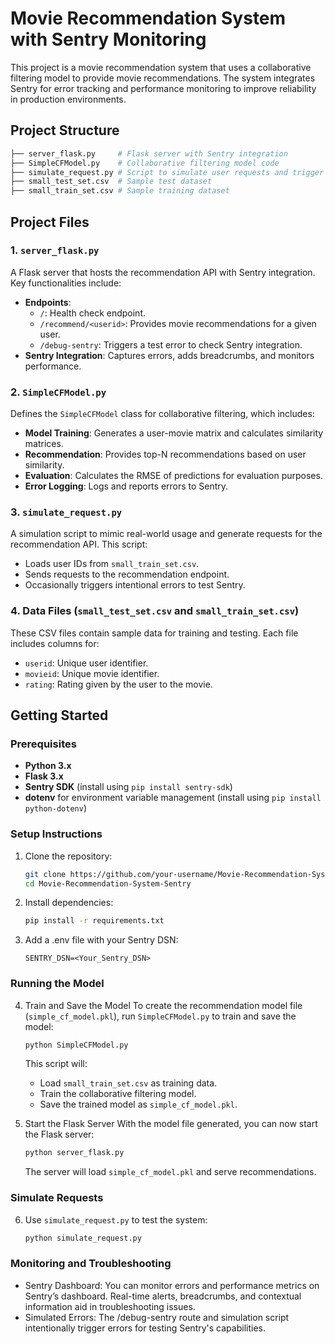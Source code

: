 
# Movie Recommendation System with Sentry Monitoring

This project is a movie recommendation system that uses a collaborative filtering model to provide movie recommendations. The system integrates Sentry for error tracking and performance monitoring to improve reliability in production environments.

## Project Structure
```bash
├── server_flask.py     # Flask server with Sentry integration
├── SimpleCFModel.py    # Collaborative filtering model code 
├── simulate_request.py # Script to simulate user requests and trigger errors 
├── small_test_set.csv  # Sample test dataset 
├── small_train_set.csv # Sample training dataset
```

## Project Files

### 1. `server_flask.py`
A Flask server that hosts the recommendation API with Sentry integration. Key functionalities include:
- **Endpoints**:
  - `/`: Health check endpoint.
  - `/recommend/<userid>`: Provides movie recommendations for a given user.
  - `/debug-sentry`: Triggers a test error to check Sentry integration.
- **Sentry Integration**: Captures errors, adds breadcrumbs, and monitors performance.

### 2. `SimpleCFModel.py`
Defines the `SimpleCFModel` class for collaborative filtering, which includes:
- **Model Training**: Generates a user-movie matrix and calculates similarity matrices.
- **Recommendation**: Provides top-N recommendations based on user similarity.
- **Evaluation**: Calculates the RMSE of predictions for evaluation purposes.
- **Error Logging**: Logs and reports errors to Sentry.

### 3. `simulate_request.py`
A simulation script to mimic real-world usage and generate requests for the recommendation API. This script:
- Loads user IDs from `small_train_set.csv`.
- Sends requests to the recommendation endpoint.
- Occasionally triggers intentional errors to test Sentry.

### 4. Data Files (`small_test_set.csv` and `small_train_set.csv`)
These CSV files contain sample data for training and testing. Each file includes columns for:
- `userid`: Unique user identifier.
- `movieid`: Unique movie identifier.
- `rating`: Rating given by the user to the movie.

## Getting Started

### Prerequisites

- **Python 3.x**
- **Flask 3.x**
- **Sentry SDK** (install using `pip install sentry-sdk`)
- **dotenv** for environment variable management (install using `pip install python-dotenv`)

### Setup Instructions

1. Clone the repository:
   ```bash
   git clone https://github.com/your-username/Movie-Recommendation-System-Sentry.git
   cd Movie-Recommendation-System-Sentry
   ```

2. Install dependencies:
   ```bash
   pip install -r requirements.txt
   ```

3. Add a .env file with your Sentry DSN:
   ```plaintext
   SENTRY_DSN=<Your_Sentry_DSN>
   ```

### Running the Model

4. Train and Save the Model
   To create the recommendation model file (`simple_cf_model.pkl`), run `SimpleCFModel.py` to train and save the model:
   ```bash
   python SimpleCFModel.py
   ```

   This script will:
   - Load `small_train_set.csv` as training data.
   - Train the collaborative filtering model.
   - Save the trained model as `simple_cf_model.pkl`.

5. Start the Flask Server
   With the model file generated, you can now start the Flask server:
   ```bash
   python server_flask.py
   ```

   The server will load `simple_cf_model.pkl` and serve recommendations.

### Simulate Requests

6. Use `simulate_request.py` to test the system:
   ```bash
   python simulate_request.py
   ```

### Monitoring and Troubleshooting
- Sentry Dashboard: You can monitor errors and performance metrics on Sentry’s dashboard. Real-time alerts, breadcrumbs, and contextual information aid in troubleshooting issues.
- Simulated Errors: The /debug-sentry route and simulation script intentionally trigger errors for testing Sentry's capabilities.
